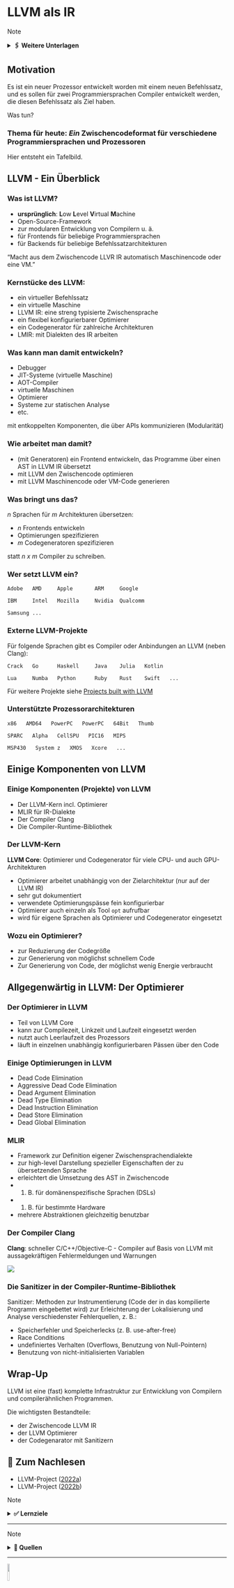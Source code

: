 # LLVM als IR

> [!NOTE]
>
> <details>
>
> <summary><strong>🖇 Weitere Unterlagen</strong></summary>
>
> - [Annotierte Folien:
>   LLVM-IR](https://github.com/Compiler-CampusMinden/AnnotatedSlides/blob/master/llvm-ir.ann.ba.pdf)
>
> </details>

## Motivation

Es ist ein neuer Prozessor entwickelt worden mit einem neuen
Befehlssatz, und es sollen für zwei Programmiersprachen Compiler
entwickelt werden, die diesen Befehlssatz als Ziel haben.

Was tun?

### Thema für heute: *Ein* Zwischencodeformat für verschiedene Programmiersprachen und Prozessoren

Hier entsteht ein Tafelbild.

## LLVM - Ein Überblick

### Was ist LLVM?

- **ursprünglich**: **L**ow **L**evel **V**irtual **M**achine
- Open-Source-Framework
- zur modularen Entwicklung von Compilern u. ä.
- für Frontends für beliebige Programmiersprachen
- für Backends für beliebige Befehlssatzarchitekturen

“Macht aus dem Zwischencode LLVR IR automatisch Maschinencode oder eine
VM.”

### Kernstücke des LLVM:

- ein virtueller Befehlssatz
- ein virtuelle Maschine
- LLVM IR: eine streng typisierte Zwischensprache
- ein flexibel konfigurierbarer Optimierer
- ein Codegenerator für zahlreiche Architekturen
- LMIR: mit Dialekten des IR arbeiten

### Was kann man damit entwickeln?

- Debugger
- JIT-Systeme (virtuelle Maschine)
- AOT-Compiler
- virtuelle Maschinen
- Optimierer
- Systeme zur statischen Analyse
- etc.

mit entkoppelten Komponenten, die über APIs kommunizieren (Modularität)

### Wie arbeitet man damit?

- (mit Generatoren) ein Frontend entwickeln, das Programme über einen
  AST in LLVM IR übersetzt
- mit LLVM den Zwischencode optimieren
- mit LLVM Maschinencode oder VM-Code generieren

### Was bringt uns das?

*n* Sprachen für *m* Architekturen übersetzen:

- *n* Frontends entwickeln
- Optimierungen spezifizieren
- *m* Codegeneratoren spezifizieren

statt *n x m* Compiler zu schreiben.

### Wer setzt LLVM ein?

    Adobe   AMD     Apple       ARM     Google

    IBM     Intel   Mozilla     Nvidia  Qualcomm

    Samsung ...

### Externe LLVM-Projekte

Für folgende Sprachen gibt es Compiler oder Anbindungen an LLVM (neben
Clang):

    Crack   Go      Haskell     Java    Julia   Kotlin

    Lua     Numba   Python      Ruby    Rust    Swift   ...

Für weitere Projekte siehe [Projects built with
LLVM](https://llvm.org/ProjectsWithLLVM/)

### Unterstützte Prozessorarchitekturen

    x86   AMD64   PowerPC   PowerPC   64Bit   Thumb

    SPARC   Alpha   CellSPU   PIC16   MIPS

    MSP430   System z   XMOS   Xcore   ...

## Einige Komponenten von LLVM

### Einige Komponenten (Projekte) von LLVM

- Der LLVM-Kern incl. Optimierer
- MLIR für IR-Dialekte
- Der Compiler Clang
- Die Compiler-Runtime-Bibliothek

### Der LLVM-Kern

**LLVM Core**: Optimierer und Codegenerator für viele CPU- und auch
GPU-Architekturen

- Optimierer arbeitet unabhängig von der Zielarchitektur (nur auf der
  LLVM IR)
- sehr gut dokumentiert
- verwendete Optimierungspässe fein konfigurierbar
- Optimierer auch einzeln als Tool `opt` aufrufbar
- wird für eigene Sprachen als Optimierer und Codegenerator eingesetzt

### Wozu ein Optimierer?

- zur Reduzierung der Codegröße
- zur Generierung von möglichst schnellem Code
- Zur Generierung von Code, der möglichst wenig Energie verbraucht

## Allgegenwärtig in LLVM: Der Optimierer

### Der Optimierer in LLVM

- Teil von LLVM Core
- kann zur Compilezeit, Linkzeit und Laufzeit eingesetzt werden
- nutzt auch Leerlaufzeit des Prozessors
- läuft in einzelnen unabhängig konfigurierbaren Pässen über den Code

### Einige Optimierungen in LLVM

- Dead Code Elimination
- Aggressive Dead Code Elimination
- Dead Argument Elimination
- Dead Type Elimination
- Dead Instruction Elimination
- Dead Store Elimination
- Dead Global Elimination

### MLIR

- Framework zur Definition eigener Zwischensprachendialekte
- zur high-level Darstellung spezieller Eigenschaften der zu
  übersetzenden Sprache
- erleichtert die Umsetzung des AST in Zwischencode
- 1.  B. für domänenspezifische Sprachen (DSLs)
- 1.  B. für bestimmte Hardware
- mehrere Abstraktionen gleichzeitig benutzbar

### Der Compiler Clang

**Clang**: schneller C/C++/Objective-C - Compiler auf Basis von LLVM mit
aussagekräftigen Fehlermeldungen und Warnungen

<img src="./images/opt_chain.png">

### Die Sanitizer in der Compiler-Runtime-Bibliothek

Sanitizer: Methoden zur Instrumentierung (Code der in das kompilierte
Programm eingebettet wird) zur Erleichterung der Lokalisierung und
Analyse verschiedenster Fehlerquellen, z. B.:

- Speicherfehler und Speicherlecks (z. B. use-after-free)
- Race Conditions
- undefiniertes Verhalten (Overflows, Benutzung von Null-Pointern)
- Benutzung von nicht-initialisierten Variablen

## Wrap-Up

LLVM ist eine (fast) komplette Infrastruktur zur Entwicklung von
Compilern und compilerähnlichen Programmen.

Die wichtigsten Bestandteile:

- der Zwischencode LLVM IR
- der LLVM Optimierer
- der Codegenarator mit Sanitizern

## 📖 Zum Nachlesen

- LLVM-Project ([2022a](#ref-LLVM-org))
- LLVM-Project ([2022b](#ref-LLVM-doc))

> [!NOTE]
>
> <details>
>
> <summary><strong>✅ Lernziele</strong></summary>
>
> - k1: Konzept von LLVM
> - k1: Module von LLVM
> - k1: SSA
>
> </details>

------------------------------------------------------------------------

> [!NOTE]
>
> <details>
>
> <summary><strong>👀 Quellen</strong></summary>
>
> <div id="refs" class="references csl-bib-body hanging-indent"
> entry-spacing="0">
>
> <div id="ref-LLVM-org" class="csl-entry">
>
> LLVM-Project. 2022a. „The LLVM Compiler Infrastructure“. 2022.
> <https://llvm.org/>.
>
> </div>
>
> <div id="ref-LLVM-doc" class="csl-entry">
>
> ———. 2022b. „The LLVM Compiler Infrastructure - Documentation“. 2022.
> <https://releases.llvm.org/9.0.0/docs/index.html#>.
>
> </div>
>
> </div>
>
> </details>

------------------------------------------------------------------------

<img src="https://licensebuttons.net/l/by-sa/4.0/88x31.png" width="10%">

Unless otherwise noted, this work is licensed under CC BY-SA 4.0.

<blockquote><p><sup><sub><strong>Last modified:</strong> e188a08 (markdown: switch to leaner yaml header (#363), 2025-08-09)<br></sub></sup></p></blockquote>
